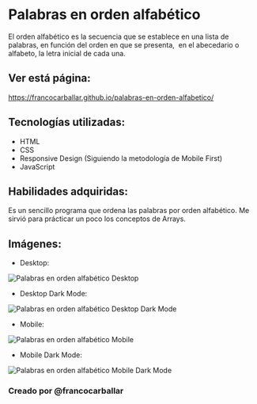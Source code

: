 # Palabras en orden alfabético
El orden alfabético es la secuencia que se establece en una lista de palabras, en función del orden en que se presenta, ​ en el abecedario o alfabeto, la letra inicial de cada una.

## Ver está página:
https://francocarballar.github.io/palabras-en-orden-alfabetico/

## Tecnologías utilizadas:
- HTML
- CSS
- Responsive Design (Siguiendo la metodología de Mobile First)
- JavaScript

## Habilidades adquiridas: 
Es un sencillo programa que ordena las palabras por orden alfabético. Me sirvió para prácticar un poco los conceptos de Arrays.

## Imágenes:
- Desktop: 

![Palabras en orden alfabético Desktop](./assets/screenshots/Palabras-en-orden-alfabético-Desktop.png)

- Desktop Dark Mode: 

![Palabras en orden alfabético Desktop Dark Mode](./assets/screenshots/Palabras-en-orden-alfabético-Desktop__Dark-Mode.png)

- Mobile: 

![Palabras en orden alfabético Mobile](./assets/screenshots/Palabras-en-orden-alfabético-Mobile.png)

- Mobile Dark Mode: 

![Palabras en orden alfabético Mobile Dark Mode](./assets/screenshots/Palabras-en-orden-alfabético-Mobile__Dark-Mode.png)


### Creado por @francocarballar